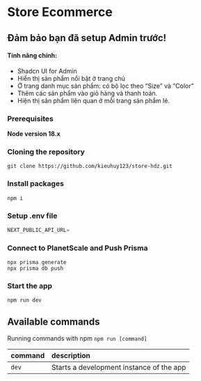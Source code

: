 # Store Ecommerce
## Đảm bảo bạn đã setup Admin trước! 
#### Tính năng chính:
- Shadcn UI for Admin
- Hiển thị sản phẩm nổi bật ở trang chủ
- Ở trang danh mục sản phẩm: có bộ lọc theo “Size” và “Color”
- Thêm các sản phẩm vào giỏ hàng và thanh toán.
- Hiện thị sản phẩm liên quan ở mỗi trang sản phẩm lẻ.

### Prerequisites

**Node version 18.x**

### Cloning the repository

```shell
git clone https://github.com/kieuhuy123/store-hdz.git
```

### Install packages

```shell
npm i
```

### Setup .env file

```js
NEXT_PUBLIC_API_URL=
```

### Connect to PlanetScale and Push Prisma

```shell
npx prisma generate
npx prisma db push
```

### Start the app

```shell
npm run dev
```

## Available commands

Running commands with npm `npm run [command]`

| command | description                              |
| :------ | :--------------------------------------- |
| `dev`   | Starts a development instance of the app |
